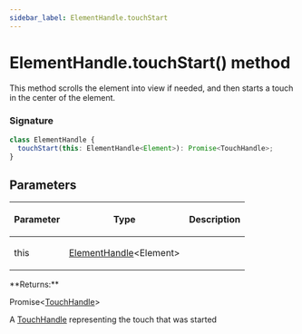 ```yaml
---
sidebar_label: ElementHandle.touchStart
---
```


# ElementHandle.touchStart() method

This method scrolls the element into view if needed, and then starts a touch in the center of the element.

### Signature

```typescript
class ElementHandle {
  touchStart(this: ElementHandle<Element>): Promise<TouchHandle>;
}
```

## Parameters

<table><thead><tr><th>

Parameter

</th><th>

Type

</th><th>

Description

</th></tr></thead>
<tbody><tr><td>

this

</td><td>

[ElementHandle](./puppeteer.elementhandle.md)&lt;Element&gt;

</td><td>

</td></tr>
</tbody></table>
**Returns:**

Promise&lt;[TouchHandle](./puppeteer.touchhandle.md)&gt;

A [TouchHandle](./puppeteer.touchhandle.md) representing the touch that was started
